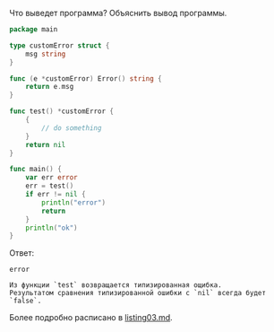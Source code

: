 Что выведет программа? Объяснить вывод программы.

```go
package main

type customError struct {
	msg string
}

func (e *customError) Error() string {
	return e.msg
}

func test() *customError {
	{
		// do something
	}
	return nil
}

func main() {
	var err error
	err = test()
	if err != nil {
		println("error")
		return
	}
	println("ok")
}
```

Ответ:
```
error

Из функции `test` возвращается типизированная ощибка.
Результатом сравнения типизированной ошибки с `nil` всегда будет `false`.

```

Более подробно расписано в [listing03.md](./listing03.md).
